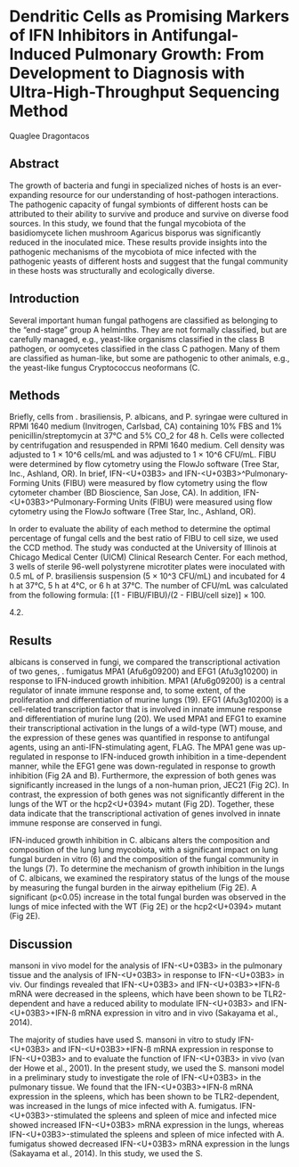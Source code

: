 # Dendritic Cells as Promising Markers of IFN Inhibitors in Antifungal-Induced Pulmonary Growth: From Development to Diagnosis with Ultra-High-Throughput Sequencing Method
Quaglee Dragontacos


## Abstract
The growth of bacteria and fungi in specialized niches of hosts is an ever-expanding resource for our understanding of host-pathogen interactions. The pathogenic capacity of fungal symbionts of different hosts can be attributed to their ability to survive and produce and survive on diverse food sources. In this study, we found that the fungal mycobiota of the basidiomycete lichen mushroom Agaricus bisporus was significantly reduced in the inoculated mice. These results provide insights into the pathogenic mechanisms of the mycobiota of mice infected with the pathogenic yeasts of different hosts and suggest that the fungal community in these hosts was structurally and ecologically diverse.


## Introduction
Several important human fungal pathogens are classified as belonging to the “end-stage” group A helminths. They are not formally classified, but are carefully managed, e.g., yeast-like organisms classified in the class B pathogen, or oomycetes classified in the class C pathogen. Many of them are classified as human-like, but some are pathogenic to other animals, e.g., the yeast-like fungus Cryptococcus neoformans (C.


## Methods
Briefly, cells from . brasiliensis, P. albicans, and P. syringae were cultured in RPMI 1640 medium (Invitrogen, Carlsbad, CA) containing 10% FBS and 1% penicillin/streptomycin at 37°C and 5% CO_2 for 48 h. Cells were collected by centrifugation and resuspended in RPMI 1640 medium. Cell density was adjusted to 1 × 10^6 cells/mL and was adjusted to 1 × 10^6 CFU/mL. FIBU were determined by flow cytometry using the FlowJo software (Tree Star, Inc., Ashland, OR). In brief, IFN-<U+03B3> and IFN-<U+03B3>^Pulmonary-Forming Units (FIBU) were measured by flow cytometry using the flow cytometer chamber (BD Bioscience, San Jose, CA). In addition, IFN-<U+03B3>^Pulmonary-Forming Units (FIBU) were measured using flow cytometry using the FlowJo software (Tree Star, Inc., Ashland, OR).

In order to evaluate the ability of each method to determine the optimal percentage of fungal cells and the best ratio of FIBU to cell size, we used the CCD method. The study was conducted at the University of Illinois at Chicago Medical Center (UICM) Clinical Research Center. For each method, 3 wells of sterile 96-well polystyrene microtiter plates were inoculated with 0.5 mL of P. brasiliensis suspension (5 × 10^3 CFU/mL) and incubated for 4 h at 37°C, 5 h at 4°C, or 6 h at 37°C. The number of CFU/mL was calculated from the following formula: [(1 - FIBU/FIBU)/(2 - FIBU/cell size)] × 100.

4.2.


## Results
albicans is conserved in fungi, we compared the transcriptional activation of two genes, . fumigatus MPA1 (Afu6g09200) and EFG1 (Afu3g10200) in response to IFN-induced growth inhibition. MPA1 (Afu6g09200) is a central regulator of innate immune response and, to some extent, of the proliferation and differentiation of murine lungs (19). EFG1 (Afu3g10200) is a cell-related transcription factor that is involved in innate immune response and differentiation of murine lung (20). We used MPA1 and EFG1 to examine their transcriptional activation in the lungs of a wild-type (WT) mouse, and the expression of these genes was quantified in response to antifungal agents, using an anti-IFN-stimulating agent, FLAG. The MPA1 gene was up-regulated in response to IFN-induced growth inhibition in a time-dependent manner, while the EFG1 gene was down-regulated in response to growth inhibition (Fig 2A and B). Furthermore, the expression of both genes was significantly increased in the lungs of a non-human prion, JEC21 (Fig 2C). In contrast, the expression of both genes was not significantly different in the lungs of the WT or the hcp2<U+0394> mutant (Fig 2D). Together, these data indicate that the transcriptional activation of genes involved in innate immune response are conserved in fungi.

IFN-induced growth inhibition in C. albicans alters the composition and composition of the lung lung mycobiota, with a significant impact on lung fungal burden in vitro (6) and the composition of the fungal community in the lungs (7). To determine the mechanism of growth inhibition in the lungs of C. albicans, we examined the respiratory status of the lungs of the mouse by measuring the fungal burden in the airway epithelium (Fig 2E). A significant (p<0.05) increase in the total fungal burden was observed in the lungs of mice infected with the WT (Fig 2E) or the hcp2<U+0394> mutant (Fig 2E).


## Discussion
mansoni in vivo model for the analysis of IFN-<U+03B3> in the pulmonary tissue and the analysis of IFN-<U+03B3> in response to IFN-<U+03B3> in viv. Our findings revealed that IFN-<U+03B3> and IFN-<U+03B3>+IFN-ß mRNA were decreased in the spleens, which have been shown to be TLR2-dependent and have a reduced ability to modulate IFN-<U+03B3> and IFN-<U+03B3>+IFN-ß mRNA expression in vitro and in vivo (Sakayama et al., 2014).

The majority of studies have used S. mansoni in vitro to study IFN-<U+03B3> and IFN-<U+03B3>+IFN-ß mRNA expression in response to IFN-<U+03B3> and to evaluate the function of IFN-<U+03B3> in vivo (van der Howe et al., 2001). In the present study, we used the S. mansoni model in a preliminary study to investigate the role of IFN-<U+03B3> in the pulmonary tissue. We found that the IFN-<U+03B3>+IFN-ß mRNA expression in the spleens, which has been shown to be TLR2-dependent, was increased in the lungs of mice infected with A. fumigatus. IFN-<U+03B3>-stimulated the spleens and spleen of mice and infected mice showed increased IFN-<U+03B3> mRNA expression in the lungs, whereas IFN-<U+03B3>-stimulated the spleens and spleen of mice infected with A. fumigatus showed decreased IFN-<U+03B3> mRNA expression in the lungs (Sakayama et al., 2014). In this study, we used the S.
